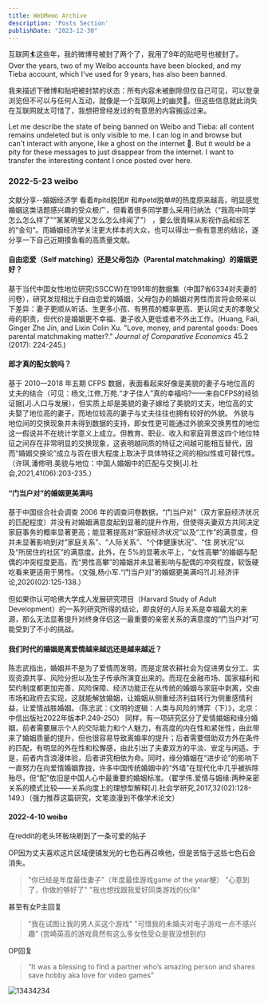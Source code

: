 ```yaml
---
title: WebMemo Archive
description: 'Posts Section'
publishDate: "2023-12-30"
---
```




互联网:surfer:这些年，我的微博号被封了两个了，我用了9年的贴吧号也被封了。
Over the years, two of my Weibo accounts have been blocked, and my Tieba account, which I've used for 9 years, has also been banned.

我来描述下微博和贴吧被封禁的状态：所有内容未被删除但仅自己可见，可以登录浏览但不可以与任何人互动，就像是一个互联网上的幽灵:ghost:。但这些信息就此消失在互联网就太可惜了，我想把曾经发过的有意思的内容搬运过来。

Let me describe the state of being banned on Weibo and Tieba: all content remains undeleted but is only visible to me. I can log in and browse but can't interact with anyone, like a ghost on the internet 👻. But it would be a pity for these messages to just disappear from the internet. I want to transfer the interesting content I once posted over here.

### 2022-5-23  weibo

文献分享--婚姻经济学
看着#pitd脱团# 和#petd脱单#的热度原来越高，明显感觉婚姻这类话题感兴趣的受众极广，但看着很多同学要么采用归纳法（“我高中同学怎么怎么样了”“某某明星又怎么怎么绯闻了”）   ，要么很青睐从影视作品和综艺的“金句”。而婚姻经济学关注更大样本的大众，也可以得出一些有意思的结论，遂分享一下自己近期摸鱼看的高质量文献。

#### 自由恋爱（Self matching）还是父母包办（Parental matchmaking）的婚姻更好？
基于当代中国女性地位研究(SSCCW)在1991年的数据集（中国7省6334对夫妻的问卷），研究发现相比于自由恋爱的婚姻，父母包办的婚姻对男性而言将会带来以下差异：妻子更顺从听话、生更多小孩、有男孩的概率更高、更认同丈夫的孝敬父母的职责，但代价是婚姻更不幸福、妻子收入更低或者不外出工作。(Huang, Fali, Ginger Zhe Jin, and Lixin Colin Xu. "Love, money, and parental goods: Does parental matchmaking matter?." *Journal of Comparative Economics* 45.2 (2017): 224-245.)

#### 郎才真的配女貌吗？
基于 2010—2018 年五期 CFPS 数据，表面看起来好像是美貌的妻子与地位高的丈夫的结合（可见：杨文,江修,万苑.“才子佳人”真的幸福吗?——来自CFPS的经验证据[J].人口与发展），但实质上却是美貌的妻子嫁给了美貌的丈夫，地位高的丈夫娶了地位高的妻子，而地位较高的妻子与丈夫往往也拥有较好的外貌。 外貌与地位间的交换现象并未得到数据的支持，即女性更可能通过外貌来交换男性的地位这一假说并不在统计学意义上成立。但教育、职业、收入和家庭背景这四个地位特征之间存在非常明显的交换现象，这表明越同质的特征之间越可能相互替代，因而“婚姻交换论”成立与否在很大程度上取决于具体特征之间的相似性或可替代性。（许琪,潘修明.美貌与地位：中国人婚姻中的匹配与交换[J].社会,2021,41(06):203-235.）

#### “门当户对”的婚姻更美满吗
基于中国综合社会调查 2006 年的调查问卷数据，“门当户对”（双方家庭经济状况的匹配程度）并没有对婚姻满意度起到显著的提升作用，但使得夫妻双方共同决定家庭事务的概率显著更高；能显著提高对“家庭经济状况”以及“工作”的满意度，但并未显著影响到对“家庭关系”、“人际关系”、“个体健康状况”、“住 房状况”以及“所居住的社区”的满意度。此外，在 5%的显著水平上，“女性高攀”的婚姻与配偶的冲突程度更高，而“男性高攀”的婚姻并未显著影响与配偶的冲突程度，软饭硬吃看来更适用于男性。（文强,杨小军.“门当户对”的婚姻更美满吗?[J].经济评论,2020(02):125-138.）
	
但如果你认可哈佛大学成人发展研究项目（Harvard Study of Adult Development）的一系列研究所得的结论，即良好的人际关系是幸福最大的来源，那么无法显著提升对终身伴侣这一最重要的亲密关系的满意度的“门当户对”可能受到了不小的挑战。

#### 我们时代的婚姻是离爱情越来越远还是越来越近？
陈志武指出，婚姻并不是为了爱情而发明，而是定居农耕社会为促进男女分工、实现资源共享、风险分担以及生子传承所演变出来的。而现在金融市场、国家福利和契约制度都更加完善，风险保障、经济功能正在从传统的婚姻与家庭中剥离，交由市场和政府去实现，这就能解放婚姻，让婚姻从侧重经济利益转行为侧重感情利益，让爱情战胜婚姻。（陈志武：《文明的逻辑：人类与风险的博弈（下）》，北京：中信出版社2022年版本P.249-250）
同样，有一项研究区分了爱情婚姻和缘分婚姻，前者需要展示个人的交际能力和个人魅力，有高度的内在性和紧张性，由此带来了婚姻质量的提升，但也很容易导致离婚率的提升；后者需要借助双方外在条件的匹配，有明显的外在性和松懈感，由此引出了夫妻双方的平淡、安定与闲适。于是，前者内含浪漫体验，后者讲究相依为命。同时，缘分婚姻在“进步论”的影响下一直努力在向爱情婚姻靠拢，许多中国传统婚姻中的“外墙”在现代化中几乎被拆除殆尽，但“配”依旧是中国人心中最重要的婚姻标准。（翟学伟.爱情与姻缘:两种亲密关系的模式比较——关系向度上的理想型解释[J].社会学研究,2017,32(02):128-149.）（强力推荐这篇研究，文笔浪漫到不像学术论文）

#### 2022-4-10  weibo

在reddit的老头环板块刷到了一条可爱的帖子

OP因为丈夫喜欢这片区域便铺发光的七色石再召唤他，但是苦恼于这些七色石会消失。

> "你已经是年度最佳妻子"（年度最佳游戏game of the year梗）
> "心意到了，你做的够好了"
> "我也想找跟我爱好同类游戏的伙伴"

甚至有女P主回复

> "我在试图让我的男人买这个游戏"
> "可惜我的未婚夫对电子游戏一点不感兴趣"
> (宫崎英高的游戏竟然有这么多女性受众是我没想到的)

OP回复

> “It was a blessing to find a partner who’s amazing person and shares save hobby aka love for video games”

![13434234](https://typora-1323668464.cos.ap-hongkong.myqcloud.com/typora/13434234.jpg?imageSlim)
